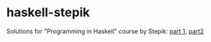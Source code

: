 # haskell-stepik
Solutions for "Programming in Haskell" course by Stepik: [part 1](https://stepik.org/course/75), [part2](https://stepik.org/course/693)
